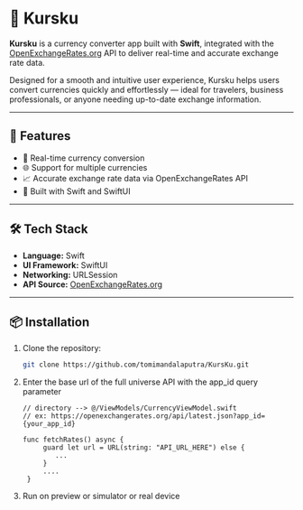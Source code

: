 # 📱 Kursku

**Kursku** is a currency converter app built with **Swift**, integrated with the [OpenExchangeRates.org](https://openexchangerates.org) API to deliver real-time and accurate exchange rate data.

Designed for a smooth and intuitive user experience, Kursku helps users convert currencies quickly and effortlessly — ideal for travelers, business professionals, or anyone needing up-to-date exchange information.

---

## 🚀 Features

- 🔄 Real-time currency conversion
- 🌐 Support for multiple currencies
- 📈 Accurate exchange rate data via OpenExchangeRates API
- 📱 Built with Swift and SwiftUI

---

## 🛠️ Tech Stack

- **Language:** Swift
- **UI Framework:** SwiftUI
- **Networking:** URLSession
- **API Source:** [OpenExchangeRates.org](https://openexchangerates.org)

---

## 📦 Installation

1. Clone the repository:

   ```bash
   git clone https://github.com/tomimandalaputra/KursKu.git
   ```

2. Enter the base url of the full universe API with the app_id query parameter
   ```
   // directory --> @/ViewModels/CurrencyViewModel.swift
   // ex: https://openexchangerates.org/api/latest.json?app_id={your_app_id}
   
   func fetchRates() async {
        guard let url = URL(string: "API_URL_HERE") else {
           ...
        }
        ....
    }
   ```
3. Run on preview or simulator or real device
